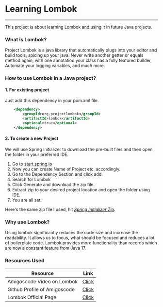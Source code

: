 # Learning Lombok
___

This project is about learning Lombok and using it in future Java projects.

### What is Lombok?
Project Lombok is a java library that automatically plugs into your editor and build tools, spicing up your java.
Never write another getter or equals method again, with one annotation your class has a fully featured builder, 
Automate your logging variables, and much more.

### How to use Lombok in a Java project?
#### 1. For existing project
Just add this dependency in your pom.xml file.
```xml
    <dependency>
        <groupId>org.projectlombok</groupId>
        <artifactId>lombok</artifactId>
        <optional>true</optional>
    </dependency>
```
#### 2. To create a new Project
We will use Spring Initializer to download the pre-built files and then open the folder in your preferred IDE.
1. Go to [start.spring.io](https://start.spring.io)
2. Now you can create Name of Project etc. accordingly.
3. Go to the Dependency Section and click add.
4. Search for Lombok
5. Click Generate and download the zip file.
6. Extract zip to your desired project location and open the folder using IDE.
7. You are all set.

Here's the same zip file I used, hit _[Spring Initializer Zip](https://start.spring.io/#!type=maven-project&language=java&platformVersion=2.6.6&packaging=jar&jvmVersion=17&groupId=com.example&artifactId=LearningLombok&name=LearningLombok&description=A%20Project%20to%20learn%20how%20does%20Lombok%20work.&packageName=com.example.LearningLombok&dependencies=lombok)._

### Why use Lombok?
Using lombok significantly reduces the code size and increase the readability. It allows us to focus, what should be 
    focused and reduces a lot of boilerplate code. Lombok provides more functionality than records which are now a 
    constant feature from Java 17. 

### Resources Used

| Resource                     | Link                                                                          |
|------------------------------|-------------------------------------------------------------------------------|
| Amigoscode Video on Lombok   | [Click](https://youtu.be/z7bsNF2Dtf0?list=PLwvrYc43l1MyAmDss3HEYYBIQwY3pITeA) |
| Github Profile of Amigoscode | [Click](https://github.com/amigoscode)                                        |
 | Lombok Official Page         | [Click](https://projectlombok.org/)                                           |
